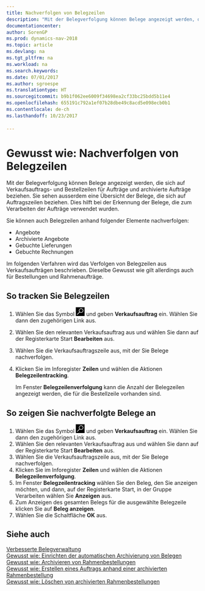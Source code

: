 ```yaml
---
title: Nachverfolgen von Belegzeilen
description: "Mit der Belegverfolgung können Belege angezeigt werden, die sich auf Verkaufsauftrags- und Bestellzeilen für Aufträge und archivierte Aufträge beziehen. Sie sehen ausserdem eine Übersicht der Belege, die sich auf Auftragszeilen beziehen."
documentationcenter: 
author: SorenGP
ms.prod: dynamics-nav-2018
ms.topic: article
ms.devlang: na
ms.tgt_pltfrm: na
ms.workload: na
ms.search.keywords: 
ms.date: 07/01/2017
ms.author: sgroespe
ms.translationtype: HT
ms.sourcegitcommit: b9b1f062ee6009f34698ea2cf33bc25bdd5b11e4
ms.openlocfilehash: 655191c792a1ef07b28dbe49c8acd5e098ecb0b1
ms.contentlocale: de-ch
ms.lasthandoff: 10/23/2017

---
```

# <a name="how-to-track-document-lines"></a>Gewusst wie: Nachverfolgen von Belegzeilen
Mit der Belegverfolgung können Belege angezeigt werden, die sich auf Verkaufsauftrags- und Bestellzeilen für Aufträge und archivierte Aufträge beziehen. Sie sehen ausserdem eine Übersicht der Belege, die sich auf Auftragszeilen beziehen. Dies hilft bei der Erkennung der Belege, die zum Verarbeiten der Aufträge verwendet wurden.  

Sie können auch Belegzeilen anhand folgender Elemente nachverfolgen:  

- Angebote  
- Archivierte Angebote  
- Gebuchte Lieferungen  
- Gebuchte Rechnungen  

Im folgenden Verfahren wird das Verfolgen von Belegzeilen aus Verkaufsaufträgen beschrieben. Dieselbe Gewusst wie gilt allerdings auch für Bestellungen und Rahmenaufträge.  

## <a name="to-track-document-lines"></a>So tracken Sie Belegzeilen  

1.  Wählen Sie das Symbol ![Nach Seite oder Bericht suchen](../../media/ui-search/search_small.png "Nach Seite oder Bericht suchen") und geben **Verkaufsauftrag** ein. Wählen Sie dann den zugehörigen Link aus.  
2.  Wählen Sie den relevanten Verkaufsauftrag aus und wählen Sie dann auf der Registerkarte Start **Bearbeiten** aus.  
3.  Wählen Sie die Verkaufsauftragszeile aus, mit der Sie Belege nachverfolgen.  
4.  Klicken Sie im Inforegister **Zeilen** und wählen die Aktionen **Belegzeilentracking**.  

    Im Fenster **Belegzeilenverfolgung** kann die Anzahl der Belegzeilen angezeigt werden, die für die Bestellzeile vorhanden sind.  

## <a name="to-view-tracked-documents"></a>So zeigen Sie nachverfolgte Belege an  

1.  Wählen Sie das Symbol ![Nach Seite oder Bericht suchen](../../media/ui-search/search_small.png "Nach Seite oder Bericht suchen") und geben **Verkaufsauftrag** ein. Wählen Sie dann den zugehörigen Link aus.  
2.  Wählen Sie den relevanten Verkaufsauftrag aus und wählen Sie dann auf der Registerkarte Start **Bearbeiten** aus.  
3.  Wählen Sie die Verkaufsauftragszeile aus, mit der Sie Belege nachverfolgen.  
4.  Klicken Sie im Inforegister **Zeilen** und wählen die Aktionen **Belegzeilenverfolgung**.  
5.  Im Fenster **Belegzeilentracking** wählen Sie den Beleg, den Sie anzeigen möchten, und dann, auf der Registerkarte Start, in der Gruppe Verarbeiten wählen Sie **Anzeigen** aus.  
6.  Zum Anzeigen des gesamten Belegs für die ausgewählte Belegzeile klicken Sie auf **Beleg anzeigen**.  
7.  Wählen Sie die Schaltfläche **OK** aus.  

## <a name="see-also"></a>Siehe auch  
 [Verbesserte Belegverwaltung](enhanced-document-management.md)   
 [Gewusst wie: Einrichten der automatischen Archivierung von Belegen](how-to-set-up-automatic-archiving-of-documents.md)   
 [Gewusst wie: Archivieren von Rahmenbestellungen](how-to-archive-blanket-orders.md)   
 [Gewusst wie: Erstellen eines Auftrags anhand einer archivierten Rahmenbestellung](how-to-create-an-order-from-an-archived-blanket-order.md)   
 [Gewusst wie: Löschen von archivierten Rahmenbestellungen](how-to-delete-archived-blanket-orders.md)

